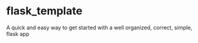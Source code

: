 # flask_template
A quick and easy way to get started with a well organized, correct, simple, flask app
